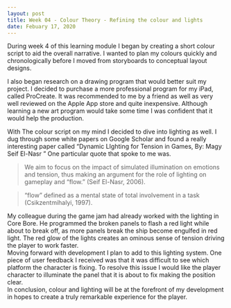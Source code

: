 ```yaml
---
layout: post
title: Week 04 - Colour Theory - Refining the colour and lights 
date: Febuary 17, 2020
--- 
```


During week 4 of this learning module I began by creating a short colour script to aid the overall narrative. I wanted to plan my colours quickly and chronologically before I moved from storyboards to conceptual layout designs. 

I also began research on a drawing program that would better suit my project. I decided to purchase a more professional program for my iPad, called ProCreate. It was recommended to me by a friend as well as very well reviewed on the Apple App store and quite inexpensive.  Although learning a new art program would take some time I was confident that it would help the production. 

With The colour script on my mind I decided to dive into lighting as well.  I dug through some white papers on Google Scholar and found a really interesting paper called “Dynamic LIghting for Tension in Games, By: Magy Seif El-Nasr ”  One particular quote that spoke to me was.
>We aim to focus on the impact of simulated illumination on emotions and tension, thus making an argument for the role of lighting on gameplay and “flow.” (Seif El-Nasr, 2006).

>“flow” defined as a mental state of total involvement in a task (Csikzentmihalyi, 1997).

My colleague during the game jam had already worked with the lighting in Core Bore.  He programmed the broken panels to flash a red light while about to break off, as more panels break the ship become engulfed in red light.  The red glow of the lights creates an ominous sense of tension driving the player to work faster.  
   Moving forward with development I plan to add to this lighting system.  One piece of user feedback I received was that it was difficult to see which platform the character is fixing.  To resolve this issue I would like the player character to illuminate the panel that it is about to fix making the position clear.  
  In conclusion, colour and lighting will be at the forefront of my development in hopes to create a truly remarkable experience for the player. 
